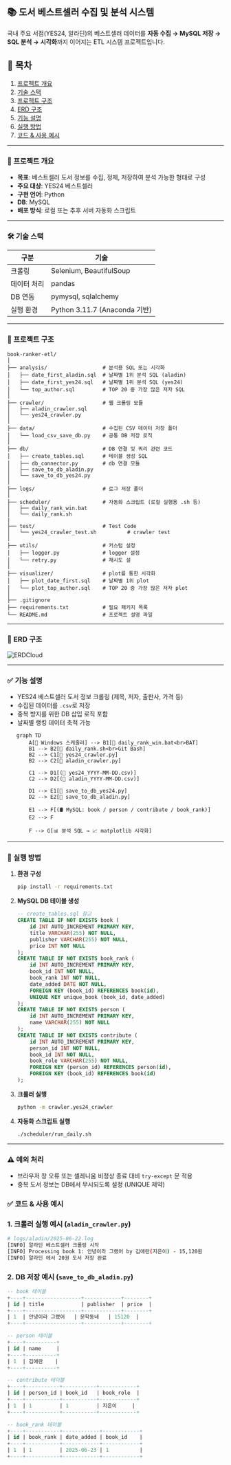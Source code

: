 ## 📚 도서 베스트셀러 수집 및 분석 시스템

국내 주요 서점(YES24, 알라딘)의 베스트셀러 데이터를 **자동 수집 → MySQL 저장 → SQL 분석 → 시각화**까지 이어지는 ETL 시스템 프로젝트입니다.

## 🔗 목차
1. [프로젝트 개요](#-프로젝트-개요)
2. [기술 스택](#-기술-스택)
3. [프로젝트 구조](#-프로젝트-구조)
4. [ERD 구조](#-ERD-구조)
5. [기능 설명](#-기능-설명)
6. [실행 방법](#-실행-방법)
7. [코드 & 사용 예시](-코드--사용-예시)

---

### 📌 프로젝트 개요

* **목표**: 베스트셀러 도서 정보를 수집, 정제, 저장하여 분석 가능한 형태로 구성
* **주요 대상**: YES24 베스트셀러
* **구현 언어**: Python
* **DB**: MySQL
* **배포 방식**: 로컬 또는 추후 서버 자동화 스크립트

---

### 🛠 기술 스택

| 구분     | 기술                        |
| ------ | ------------------------- |
| 크롤링    | Selenium, BeautifulSoup   |
| 데이터 처리 | pandas                    |
| DB 연동  | pymysql, sqlalchemy       |
| 실행 환경  | Python 3.11.7 (Anaconda 기반) |

---

### 📁 프로젝트 구조

```
book-ranker-etl/
│
├── analysis/                  # 분석용 SQL 또는 시각화
│   ├── date_first_aladin.sql  # 날짜별 1위 분석 SQL (aladin)
│   ├── date_first_yes24.sql   # 날짜별 1위 분석 SQL (yes24)
│   └── top_author.sql         # TOP 20 중 가장 많은 저자 SQL
│ 
├── crawler/                   # 웹 크롤링 모듈
│   ├── aladin_crawler.sql   
│   └── yes24_crawler.py
│
├── data/                      # 수집된 CSV 데이터 저장 폴더
│   └── load_csv_save_db.py    # 공통 DB 저장 로직
│
├── db/                        # DB 연결 및 쿼리 관련 코드
│   ├── create_tables.sql      # 테이블 생성 SQL
│   ├── db_connector.py        # db 연결 모듈
│   ├── save_to_db_aladin.py
│   └── save_to_db_yes24.py
│
├── logs/                      # 로그 저장 폴더
│   
├── scheduler/                 # 자동화 스크립트 (로컬 실행용 .sh 등)
│   ├── daily_rank_win.bat
│   └── daily_rank.sh
|
├── test/                      # Test Code
│   └── yes24_crawler_test.sh          # crawler test
│
├── utils/                     # 커스텀 설정
│   ├── logger.py              # logger 설정
│   └── retry.py               # 재시도 설
│ 
├── visualizer/                # plot를 통한 시각화
│   ├── plot_date_first.sql    # 날짜별 1위 plot
│   └── plot_top_author.sql    # TOP 20 중 가장 많은 저자 plot
│
├── .gitignore                 
├── requirements.txt           # 필요 패키지 목록
└── README.md                  # 프로젝트 설명 파일
```

---

### 🎨 ERD 구조
![ERDCloud](https://github.com/user-attachments/assets/2038b729-5c40-4632-b2cc-531250d16759)

---

### ✅ 기능 설명

* YES24 베스트셀러 도서 정보 크롤링 (제목, 저자, 출판사, 가격 등)
* 수집된 데이터를 `.csv`로 저장
* 중복 방지를 위한 DB 삽입 로직 포함
* 날짜별 랭킹 데이터 축적 가능

```mermaid
   graph TD
       A[📅 Windows 스케줄러] --> B1[🧠 daily_rank_win.bat<br>BAT]
       B1 --> B2[🧠 daily_rank.sh<br>Git Bash]
       B2 --> C1[🐍 yes24_crawler.py]
       B2 --> C2[🐍 aladin_crawler.py]
   
       C1 --> D1[(📄 yes24_YYYY-MM-DD.csv)]
       C2 --> D2[(📄 aladin_YYYY-MM-DD.csv)]
   
       D1 --> E1[💾 save_to_db_yes24.py]
       D2 --> E2[💾 save_to_db_aladin.py]
   
       E1 --> F[(🛢️ MySQL: book / person / contribute / book_rank)]
       E2 --> F
   
       F --> G[📊 분석 SQL → 📈 matplotlib 시각화]
```

---

### 🔄 실행 방법

1. **환경 구성**

   ```bash
   pip install -r requirements.txt
   ```

2. **MySQL DB 테이블 생성**

   ```sql
   -- create_tables.sql 참고
   CREATE TABLE IF NOT EXISTS book (
       id INT AUTO_INCREMENT PRIMARY KEY,
       title VARCHAR(255) NOT NULL,
       publisher VARCHAR(255) NOT NULL,
       price INT NOT NULL
   );
   CREATE TABLE IF NOT EXISTS book_rank (
       id INT AUTO_INCREMENT PRIMARY KEY,
       book_id INT NOT NULL,
       book_rank INT NOT NULL,
       date_added DATE NOT NULL,
       FOREIGN KEY (book_id) REFERENCES book(id),
       UNIQUE KEY unique_book (book_id, date_added)
   );
   CREATE TABLE IF NOT EXISTS person (
       id INT AUTO_INCREMENT PRIMARY KEY,
       name VARCHAR(255) NOT NULL
   );
   CREATE TABLE IF NOT EXISTS contribute (
       id INT AUTO_INCREMENT PRIMARY KEY,
       person_id INT NOT NULL,
       book_id INT NOT NULL,
       book_role VARCHAR(255) NOT NULL,
       FOREIGN KEY (person_id) REFERENCES person(id),
       FOREIGN KEY (book_id) REFERENCES book(id)
   );
   ```

3. **크롤러 실행**

   ```bash
   python -m crawler.yes24_crawler
   ```

4. **자동화 스크립트 실행**

   ```bash
   ./scheduler/run_daily.sh
   ```

---

### ⚠️ 예외 처리

* 브라우저 창 오류 또는 셀레니움 비정상 종료 대비 `try-except` 문 적용
* 중복 도서 정보는 DB에서 무시되도록 설정 (UNIQUE 제약)

### ✅ 코드 & 사용 예시

### 1. 크롤러 실행 예시 (`aladin_crawler.py`)

```bash
# logs/aladin/2025-06-22.log
[INFO] 알라딘 베스트셀러 크롤링 시작
[INFO] Processing book 1: 안녕이라 그랬어 by 김애란(지은이) - 15,120원
[INFO] 알라딘 에서 20권 도서 저장 완료
```

### 2. DB 저장 예시 (`save_to_db_aladin.py`)

```sql
-- book 테이블
+----+------------------+------------+--------+
| id | title            | publisher  | price  |
+----+------------------+------------+--------+
| 1  | 안녕이라 그랬어   | 문학동네   | 15120  |
+----+------------------+------------+--------+

-- person 테이블
+----+----------+
| id | name     |
+----+----------+
| 1  | 김애란    |
+----+----------+

-- contribute 테이블
+----+-----------+-----------+------------+
| id | person_id | book_id   | book_role  |
+----+-----------+-----------+------------+
| 1  | 1         | 1         | 지은이     |
+----+-----------+-----------+------------+

-- book_rank 테이블
+----+-----------+------------+------------+
| id | book_rank | date_added | book_id    |
+----+-----------+------------+------------+
| 1  | 1         | 2025-06-23 | 1          |
+----+-----------+------------+------------+
```
